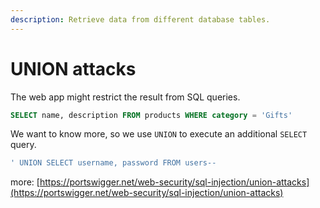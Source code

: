 ```yaml
---
description: Retrieve data from different database tables.
---
```


# UNION attacks

The web app might restrict the result from SQL queries.

```sql
SELECT name, description FROM products WHERE category = 'Gifts'
```

We want to know more, so we use `UNION` to execute an additional `SELECT` query.

```sql
' UNION SELECT username, password FROM users--
```



more: [https://portswigger.net/web-security/sql-injection/union-attacks](https://portswigger.net/web-security/sql-injection/union-attacks)
